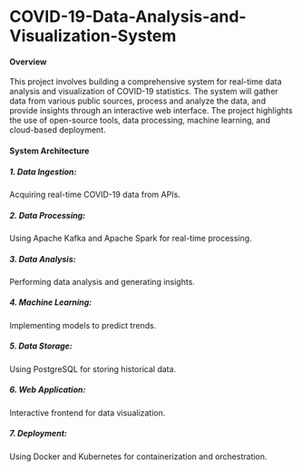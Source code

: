 # COVID-19-Data-Analysis-and-Visualization-System

#### Overview

This project involves building a comprehensive system for real-time data analysis and visualization of COVID-19 statistics. The system will gather data from various public sources, process and analyze the data, and provide insights through an interactive web interface. The project highlights the use of open-source tools, data processing, machine learning, and cloud-based deployment.

#### System Architecture
##### 1. Data Ingestion: 
  Acquiring real-time COVID-19 data from APIs.
##### 2. Data Processing: 
  Using Apache Kafka and Apache Spark for real-time processing.
##### 3. Data Analysis: 
  Performing data analysis and generating insights.
##### 4. Machine Learning: 
  Implementing models to predict trends.
##### 5. Data Storage: 
  Using PostgreSQL for storing historical data.
##### 6. Web Application: 
  Interactive frontend for data visualization.
##### 7. Deployment: 
  Using Docker and Kubernetes for containerization and orchestration.
